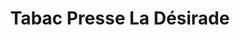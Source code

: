---
title: "Tabac Presse La Désirade"
url: /laroque-des-alberes/tabac-presse-la-desirade/
shop: Zeitungen
---